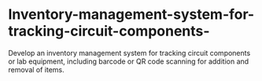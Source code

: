 # Inventory-management-system-for-tracking-circuit-components-
Develop an inventory management system for tracking circuit components or lab equipment, including barcode or QR code scanning for addition and removal of items.
